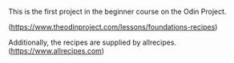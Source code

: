 This is the first project in the beginner course on the Odin Project.

(https://www.theodinproject.com/lessons/foundations-recipes)

Additionally, the recipes are supplied by allrecipes. (https://www.allrecipes.com)